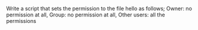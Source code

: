 Write a script that sets the permission to the file hello as follows; Owner: no permission at all, Group: no permission at all, Other users: all the permissions
